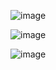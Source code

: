 
![image](https://user-images.githubusercontent.com/8718083/232616513-92a02978-1932-435b-be2f-44f57ccbe56e.png)


![image](https://user-images.githubusercontent.com/8718083/232621899-7cf62091-a4bc-4c35-bb2b-e925ba347bb2.png)


![image](https://user-images.githubusercontent.com/8718083/232624357-025b3571-52c4-4947-b79c-70fa0027d75b.png)
